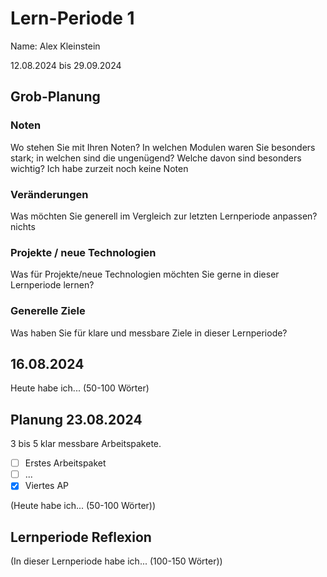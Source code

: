 # Lern-Periode 1
Name: Alex Kleinstein 

12.08.2024 bis 29.09.2024

## Grob-Planung
### Noten
Wo stehen Sie mit Ihren Noten? In welchen Modulen waren Sie besonders stark; in welchen sind die ungenügend? Welche davon sind besonders wichtig?
Ich habe zurzeit noch keine Noten

### Veränderungen
Was möchten Sie generell im Vergleich zur letzten Lernperiode anpassen?
nichts

### Projekte / neue Technologien
Was für Projekte/neue Technologien möchten Sie gerne in dieser Lernperiode lernen?

### Generelle Ziele
Was haben Sie für klare und messbare Ziele in dieser Lernperiode?


## 16.08.2024

Heute habe ich... (50-100 Wörter)

## Planung 23.08.2024
3 bis 5 klar messbare Arbeitspakete.

- [ ] Erstes Arbeitspaket
- [ ] ...
- [X] Viertes AP

(Heute habe ich... (50-100 Wörter))

## Lernperiode Reflexion
(In dieser Lernperiode habe ich... (100-150 Wörter))